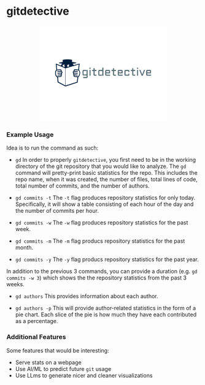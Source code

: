 # gitdetective

<div align="center">
  <img src="https://github.com/zayaanra/gitdetective/blob/main/assets/gitdetective-high-resolution-logo.png" height="250">
</div>

### Example Usage
Idea is to run the command as such:
- `gd`
In order to properly `gitdetective`, you first need to be in the working directory of the git repository that you would like to analyze. The `gd` command will pretty-print basic statistics for the repo. This includes the repo name, when it was created, the number of files, total lines of code, total number of commits, and the number of authors.

- `gd commits -t`
The `-t` flag produces repository statistics for only today. Specifically, it will show a table consisting of each hour of the day and the number of commits per hour.

- `gd commits -w`
The `-w` flag produces repository statistics for the past week.

- `gd commits -m`
The `-m` flag producs repository statistics for the past month.

- `gd commits -y`
The `-y` flag producs repository statistics for the past year.

In addition to the previous 3 commands, you can provide a duration (e.g. `gd commits -w 3`) which shows the the repository statistics from the past 3 weeks.

- `gd authors`
This provides information about each author.

- `gd authors -p`
This will provide author-related statistics in the form of a pie chart. Each slice of the pie is how much they have each contributed as a percentage.

### Additional Features
Some features that would be interesting:
- Serve stats on a webpage
- Use AI/ML to predict future `git` usage
- Use LLms to generate nicer and cleaner visualizations









